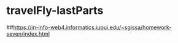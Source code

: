 # travelFly-lastParts

##https://in-info-web4.informatics.iupui.edu/~sgissa/homework-seven/index.html
